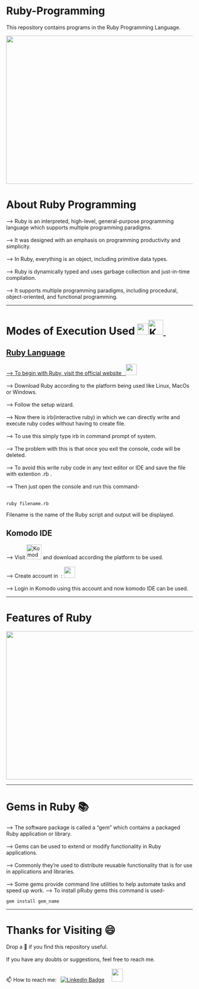 # Ruby-Programming
This repository contains programs in the Ruby Programming Language.

<img src="https://github.com/madhurimarawat/Ruby-Programming/assets/105432776/c9e629e6-6074-47a9-963a-f3d463682a55" height=400px width=600px>

# About Ruby Programming
--> Ruby is an interpreted, high-level, general-purpose programming language which supports multiple programming paradigms.<br><br>
--> It was designed with an emphasis on programming productivity and simplicity.<br><br>
--> In Ruby, everything is an object, including primitive data types. <br><br>
--> Ruby is dynamically typed and uses garbage collection and just-in-time compilation.<br><br>
--> It supports multiple programming paradigms, including procedural, object-oriented, and functional programming.<br>

---
# Modes of Execution Used <a href="https://www.ruby-lang.org/en/"><img src="https://upload.wikimedia.org/wikipedia/commons/thumb/7/73/Ruby_logo.svg/396px-Ruby_logo.svg.png" height=30px width=30px><img src="https://th.bing.com/th/id/R.867a8cd55ef989b2f5bac14fdf629e4b?rik=znGQGWA%2faYKlog&riu=http%3a%2f%2ficons.iconarchive.com%2ficons%2fpapirus-team%2fpapirus-apps%2f512%2fkomodo-icon.png&ehk=aWPRlGNwswtsl5aMHlkF%2f78DK4boKtzEDmPjSSEMshU%3d&risl=&pid=ImgRaw&r=0" title="Komodo IDE" alt="Komodo IDE" width="40" height="40"/>&nbsp;
<h2>Ruby Language</h2>
--> To begin with Ruby, visit the official website &nbsp; <a href="https://www.ruby-lang.org/en/"><img src="https://upload.wikimedia.org/wikipedia/commons/thumb/7/73/Ruby_logo.svg/396px-Ruby_logo.svg.png" height=30px width=30px></a><br><br>
--> Download Ruby according to the platform being used like Linux, MacOs or Windows.<br><br>
--> Follow the setup wizard.<br><br>
--> Now there is irb(interactive ruby) in which we can directly write and execute ruby codes without having to create file.<br><br>
--> To use this simply type irb in command prompt of system.<br><br>
--> The problem with this is that once you exit the console, code will be deleted.<br><br>
--> To avoid this write ruby code in any text editor or IDE and save the file with extention .rb .<br><br>
--> Then just open the console and run this command-<br><br>

```
ruby filename.rb
```
Filename is the name of the Ruby script and output will be displayed.
<h2>Komodo IDE</h2>
--> Visit <a href="https://github.com/ActiveState/OpenKomodoIDE/releases"><img src="https://th.bing.com/th/id/R.867a8cd55ef989b2f5bac14fdf629e4b?rik=znGQGWA%2faYKlog&riu=http%3a%2f%2ficons.iconarchive.com%2ficons%2fpapirus-team%2fpapirus-apps%2f512%2fkomodo-icon.png&ehk=aWPRlGNwswtsl5aMHlkF%2f78DK4boKtzEDmPjSSEMshU%3d&risl=&pid=ImgRaw&r=0" title="Komodo IDE" alt="Komodo IDE" width="40" height="40"/></a> and download according the platform to be used.<br><br>
--> Create account in &nbsp: <a href="https://www.activestate.com/"><img src="https://cdn.sanity.io/images/pz7nxv9z/production/6a696aa8dd5e607eaa1f325c56a61c7c39a18b34-2000x361.png?h=80" height=30px width=30px></a><br> <br>
--> Login in Komodo using this account and now komodo IDE can be used. <br>

---
# Features of Ruby
<img src="https://static.javatpoint.com/ruby/images/features-of-ruby.png" height=400px width=600px>

---
# Gems in Ruby 📚
--> The software package is called a “gem” which contains a packaged Ruby application or library.<br><br>
--> Gems can be used to extend or modify functionality in Ruby applications.<br><br>
--> Commonly they’re used to distribute reusable functionality that is for use in applications and libraries.<br><br>
--> Some gems provide command line utilities to help automate tasks and speed up work.
--> To install pRuby gems this command is used-
```
gem install gem_name 
```

---

# Thanks for Visiting 😄

Drop a 🌟 if you find this repository useful.<br><br>
If you have any doubts or suggestions, feel free to reach me.<br><br>
📫 How to reach me:  &nbsp; [![Linkedin Badge](https://img.shields.io/badge/-madhurima-blue?style=flat&logo=Linkedin&logoColor=white)](https://www.linkedin.com/in/madhurima-rawat/) &nbsp; &nbsp;
<a href ="mailto:rawatmadhurima@gmail.com"><img src="https://www.freepnglogos.com/uploads/arrow-with-e-mail-logo-png-7.png" height=35 width=30 > </a>
